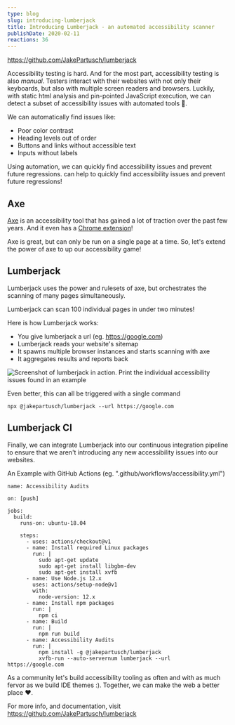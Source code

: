 ```yaml
---
type: blog
slug: introducing-lumberjack
title: Introducing Lumberjack - an automated accessibility scanner
publishDate: 2020-02-11
reactions: 36
---
```


https://github.com/JakePartusch/lumberjack

Accessibility testing is hard. And for the most part, accessibility testing is also _manual_. Testers interact with their websites with not only their keyboards, but also with multiple screen readers and browsers. Luckily, with static html analysis and pin-pointed JavaScript execution, we can detect a subset of accessibility issues with automated tools 🎉.

We can automatically find issues like:

- Poor color contrast
- Heading levels out of order
- Buttons and links without accessible text
- Inputs without labels

Using automation, we can quickly find accessibility issues and prevent future regressions. can help to quickly find accessibility issues and prevent future regressions!

## Axe

[Axe](https://github.com/dequelabs/axe-core) is an accessibility tool that has gained a lot of traction over the past few years. And it even has a [Chrome extension](https://chrome.google.com/webstore/detail/axe-web-accessibility-tes/lhdoppojpmngadmnindnejefpokejbdd?hl=en-US)!

Axe is great, but can only be run on a single page at a time. So, let's extend the power of axe to up our accessibility game!

## Lumberjack

Lumberjack uses the power and rulesets of axe, but orchestrates the scanning of many pages simultaneously.

Lumberjack can scan 100 individual pages in under two minutes!

Here is how Lumberjack works:

- You give lumberjack a url (eg. https://google.com)
- Lumberjack reads your website's sitemap
- It spawns multiple browser instances and starts scanning with axe
- It aggregates results and reports back

![Screenshot of lumberjack in action. Print the individual accessibility issues found in an example](https://dev-to-uploads.s3.amazonaws.com/i/4ktrbctg49ccw4hoc3df.png)

Even better, this can all be triggered with a single command

```
npx @jakepartusch/lumberjack --url https://google.com
```

## Lumberjack CI

Finally, we can integrate Lumberjack into our continuous integration pipeline to ensure that we aren't introducing any new accessibility issues into our websites.

An Example with GitHub Actions (eg. ".github/workflows/accessibility.yml")

```
name: Accessibility Audits

on: [push]

jobs:
  build:
    runs-on: ubuntu-18.04

    steps:
      - uses: actions/checkout@v1
      - name: Install required Linux packages
        run: |
          sudo apt-get update
          sudo apt-get install libgbm-dev
          sudo apt-get install xvfb
      - name: Use Node.js 12.x
        uses: actions/setup-node@v1
        with:
          node-version: 12.x
      - name: Install npm packages
        run: |
          npm ci
      - name: Build
        run: |
          npm run build
      - name: Accessibility Audits
        run: |
          npm install -g @jakepartusch/lumberjack
          xvfb-run --auto-servernum lumberjack --url https://google.com
```

As a community let's build accessibility tooling as often and with as much fervor as we build IDE themes :). Together, we can make the web a better place ♥️.

For more info, and documentation, visit https://github.com/JakePartusch/lumberjack
